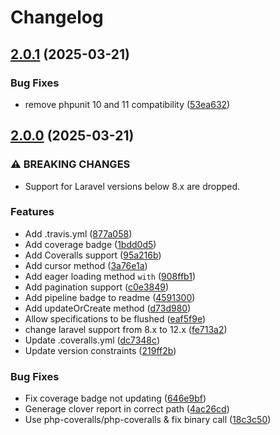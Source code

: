 # Changelog

## [2.0.1](https://github.com/guardian360/Repository/compare/v2.0.0...v2.0.1) (2025-03-21)


### Bug Fixes

* remove phpunit 10 and 11 compatibility ([53ea632](https://github.com/guardian360/Repository/commit/53ea63282e22fadb7a9939127a75a699a909d7b9))

## [2.0.0](https://github.com/guardian360/Repository/compare/v1.4.0...v2.0.0) (2025-03-21)


### ⚠ BREAKING CHANGES

* Support for Laravel versions below 8.x are dropped.

### Features

* Add .travis.yml ([877a058](https://github.com/guardian360/Repository/commit/877a05817e2edcc81505e2df090e692b77b85796))
* Add coverage badge ([1bdd0d5](https://github.com/guardian360/Repository/commit/1bdd0d5f070a502f8f06e57d3ac8fc84d2d9e1ad))
* Add Coveralls support ([95a216b](https://github.com/guardian360/Repository/commit/95a216bb7f2ad52fb210f649e578e82c96fc3efe))
* Add cursor method ([3a76e1a](https://github.com/guardian360/Repository/commit/3a76e1a8f0280735bbe9267aa40cd7be6bc0c894))
* Add eager loading method `with` ([908ffb1](https://github.com/guardian360/Repository/commit/908ffb1c57c5af7b982f32094cb667e3bee8e2cf))
* Add pagination support ([c0e3849](https://github.com/guardian360/Repository/commit/c0e38497b18237807054ba82c9459dd947721d83))
* Add pipeline badge to readme ([4591300](https://github.com/guardian360/Repository/commit/4591300d2f4eb0141e51bd3ccc5638bbd74ff610))
* Add updateOrCreate method ([d73d980](https://github.com/guardian360/Repository/commit/d73d98043d2517a18bcb593ebb6925a535d9bddd))
* Allow specifications to be flushed ([eaf5f9e](https://github.com/guardian360/Repository/commit/eaf5f9e1679ba7b563ce0b6fd1b15bee76dda195))
* change laravel support from 8.x to 12.x ([fe713a2](https://github.com/guardian360/Repository/commit/fe713a2e49cc6d23336ab89a12e265049c254045))
* Update .coveralls.yml ([dc7348c](https://github.com/guardian360/Repository/commit/dc7348c278c6292902df7071a89f8adff4189181))
* Update version constraints ([219ff2b](https://github.com/guardian360/Repository/commit/219ff2b7e42ff44a8bd13544d09b2f47d5e921ed))


### Bug Fixes

* Fix coverage badge not updating ([646e9bf](https://github.com/guardian360/Repository/commit/646e9bf9858882bdb1d643d15b0a51db59bc69b3))
* Generage clover report in correct path ([4ac26cd](https://github.com/guardian360/Repository/commit/4ac26cd321e773ba719c88bc076f7f76dac1b4b3))
* Use php-coveralls/php-coveralls & fix binary call ([18c3c50](https://github.com/guardian360/Repository/commit/18c3c50aeeab7f74372850e1c2ca98e52252c100))
